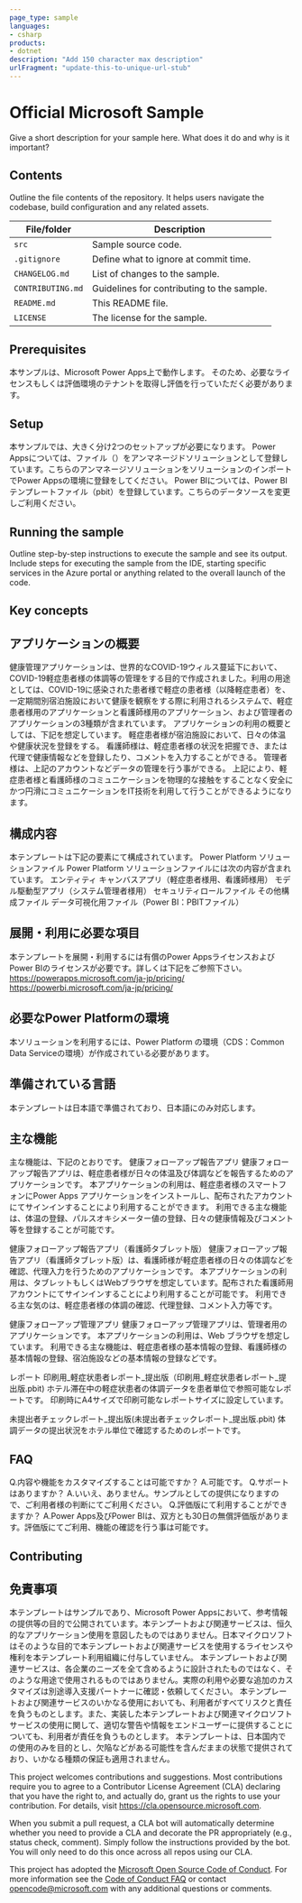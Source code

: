 ```yaml
---
page_type: sample
languages:
- csharp
products:
- dotnet
description: "Add 150 character max description"
urlFragment: "update-this-to-unique-url-stub"
---
```


# Official Microsoft Sample

<!-- 
Guidelines on README format: https://review.docs.microsoft.com/help/onboard/admin/samples/concepts/readme-template?branch=master

Guidance on onboarding samples to docs.microsoft.com/samples: https://review.docs.microsoft.com/help/onboard/admin/samples/process/onboarding?branch=master

Taxonomies for products and languages: https://review.docs.microsoft.com/new-hope/information-architecture/metadata/taxonomies?branch=master
-->

Give a short description for your sample here. What does it do and why is it important?

## Contents

Outline the file contents of the repository. It helps users navigate the codebase, build configuration and any related assets.

| File/folder       | Description                                |
|-------------------|--------------------------------------------|
| `src`             | Sample source code.                        |
| `.gitignore`      | Define what to ignore at commit time.      |
| `CHANGELOG.md`    | List of changes to the sample.             |
| `CONTRIBUTING.md` | Guidelines for contributing to the sample. |
| `README.md`       | This README file.                          |
| `LICENSE`         | The license for the sample.                |

## Prerequisites

本サンプルは、Microsoft Power Apps上で動作します。
そのため、必要なライセンスもしくは評価環境のテナントを取得し評価を行っていただく必要があります。

## Setup

本サンプルでは、大きく分け2つのセットアップが必要になります。
Power Appsについては、ファイル（）をアンマネージドソリューションとして登録しています。こちらのアンマネージソリューションをソリューションのインポートでPower Appsの環境に登録をしてください。
Power BIについては、Power BIテンプレートファイル（pbit）を登録しています。こちらのデータソースを変更しご利用ください。

## Running the sample

Outline step-by-step instructions to execute the sample and see its output. Include steps for executing the sample from the IDE, starting specific services in the Azure portal or anything related to the overall launch of the code.

## Key concepts
## アプリケーションの概要
健康管理アプリケーションは、世界的なCOVID-19ウィルス蔓延下において、COVID-19軽症患者様の体調等の管理をする目的で作成されました。利用の用途としては、COVID-19に感染された患者様で軽症の患者様（以降軽症患者）を、一定期間別宿泊施設において健康を観察をする際に利用されるシステムで、軽症患者様用のアプリケーションと看護師様用のアプリケーション、および管理者のアプリケーションの3種類が含まれています。
アプリケーションの利用の概要としては、下記を想定しています。
軽症患者様が宿泊施設において、日々の体温や健康状況を登録をする。
看護師様は、軽症患者様の状況を把握でき、または代理で健康情報などを登録したり、コメントを入力することができる。
管理者様は、上記のアカウントなどデータの管理を行う事ができる。
上記により、軽症患者様と看護師様のコミュニケーションを物理的な接触をすることなく安全にかつ円滑にコミュニケーションをIT技術を利用して行うことができるようになります。

## 構成内容
本テンプレートは下記の要素にて構成されています。
Power Platform ソリューションファイル
Power Platform ソリューションファイルには次の内容が含まれています。
エンティティ
キャンバスアプリ（軽症患者様用、看護師様用）
モデル駆動型アプリ（システム管理者様用）
セキュリティロールファイル
その他構成ファイル
データ可視化用ファイル（Power BI：PBITファイル）

## 展開・利用に必要な項目
本テンプレートを展開・利用するには有償のPower AppsライセンスおよびPower BIのライセンスが必要です。詳しくは下記をご参照下さい。
https://powerapps.microsoft.com/ja-jp/pricing/
https://powerbi.microsoft.com/ja-jp/pricing/

## 必要なPower Platformの環境
本ソリューションを利用するには、Power Platform の環境（CDS：Common Data Serviceの環境）が作成されている必要があります。

## 準備されている言語
本テンプレートは日本語で準備されており、日本語にのみ対応します。

## 主な機能
主な機能は、下記のとおりです。
健康フォローアップ報告アプリ
健康フォローアップ報告アプリは、軽症患者様が日々の体温及び体調などを報告するためのアプリケーションです。
本アプリケーションの利用は、軽症患者様のスマートフォンにPower Apps アプリケーションをインストールし、配布されたアカウントにてサインインすることにより利用することができます。
利用できる主な機能は、体温の登録、パルスオキシメーター値の登録、日々の健康情報及びコメント等を登録することが可能です。

健康フォローアップ報告アプリ（看護師タブレット版）
健康フォローアップ報告アプリ（看護師タブレット版）は、看護師様が軽症患者様の日々の体調などを確認、代理入力を行うためのアプリケーションです。
本アプリケーションの利用は、タブレットもしくはWebブラウザを想定しています。配布された看護師用アカウントにてサインインすることにより利用することが可能です。
利用できる主な気のは、軽症患者様の体調の確認、代理登録、コメント入力等です。

健康フォローアップ管理アプリ
健康フォローアップ管理アプリは、管理者用のアプリケーションです。
本アプリケーションの利用は、Web ブラウザを想定しています。
利用できる主な機能は、軽症患者様の基本情報の登録、看護師様の基本情報の登録、宿泊施設などの基本情報の登録などです。

レポート
印刷用_軽症状患者レポート_提出版（印刷用_軽症状患者レポート_提出版.pbit)
ホテル滞在中の軽症状患者の体調データを患者単位で参照可能なレポートです。
印刷時にA4サイズで印刷可能なレポートサイズに設定しています。 

未提出者チェックレポート_提出版(未提出者チェックレポート_提出版.pbit)
体調データの提出状況をホテル単位で確認するためのレポートです。

## FAQ
Q.内容や機能をカスタマイズすることは可能ですか？
A.可能です。
Q.サポートはありますか？
A.いいえ、ありません。サンプルとしての提供になりますので、ご利用者様の判断にてご利用ください。
Q.評価版にて利用することができますか？
A.Power Apps及びPower BIは、双方とも30日の無償評価版があります。評価版にてご利用、機能の確認を行う事は可能です。


## Contributing
## 免責事項
本テンプレートはサンプルであり、Microsoft Power Appsにおいて、参考情報の提供等の目的で公開されています。本テンプートおよび関連サービスは、恒久的なアプリケーション使用を意図したものではありません。日本マイクロソフトはそのような目的で本テンプレートおよび関連サービスを使用するライセンスや権利を本テンプレート利用組織に付与していません。 本テンプレートおよび関連サービスは、各企業のニーズを全て含めるように設計されたものではなく、そのような用途で使用されるものではありません。実際の利用や必要な追加のカスタマイズは別途導入支援パートナーに確認・依頼してください。 本テンプレートおよび関連サービスのいかなる使用においても、利用者がすべてリスクと責任を負うものとします。また、実装した本テンプレートおよび関連マイクロソフト サービスの使用に関して、適切な警告や情報をエンドユーザーに提供することについても、利用者が責任を負うものとします。 本テンプレートは、日本国内での使用のみを目的とし、欠陥などがある可能性を含んだままの状態で提供されており、いかなる種類の保証も適用されません。

This project welcomes contributions and suggestions.  Most contributions require you to agree to a
Contributor License Agreement (CLA) declaring that you have the right to, and actually do, grant us
the rights to use your contribution. For details, visit https://cla.opensource.microsoft.com.

When you submit a pull request, a CLA bot will automatically determine whether you need to provide
a CLA and decorate the PR appropriately (e.g., status check, comment). Simply follow the instructions
provided by the bot. You will only need to do this once across all repos using our CLA.

This project has adopted the [Microsoft Open Source Code of Conduct](https://opensource.microsoft.com/codeofconduct/).
For more information see the [Code of Conduct FAQ](https://opensource.microsoft.com/codeofconduct/faq/) or
contact [opencode@microsoft.com](mailto:opencode@microsoft.com) with any additional questions or comments.
